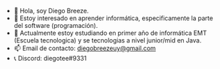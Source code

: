 - 👋 Hola, soy Diego Breeze.
- 👀 Estoy interesado en aprender informática, especificamente la parte del software (programación).
- 🌱 Actualmente estoy estudiando en primer año de informática EMT (Escuela tecnologica) y se tecnologias a nivel junior/mid en Java.
- 📫 Email de contacto: diegobreezeuy@gmail.com
- 📞 Discord: diegotee#9331
